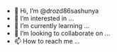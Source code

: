 - 👋 Hi, I’m @drozd86sashunya
- 👀 I’m interested in ...
- 🌱 I’m currently learning ...
- 💞️ I’m looking to collaborate on ...
- 📫 How to reach me ...
